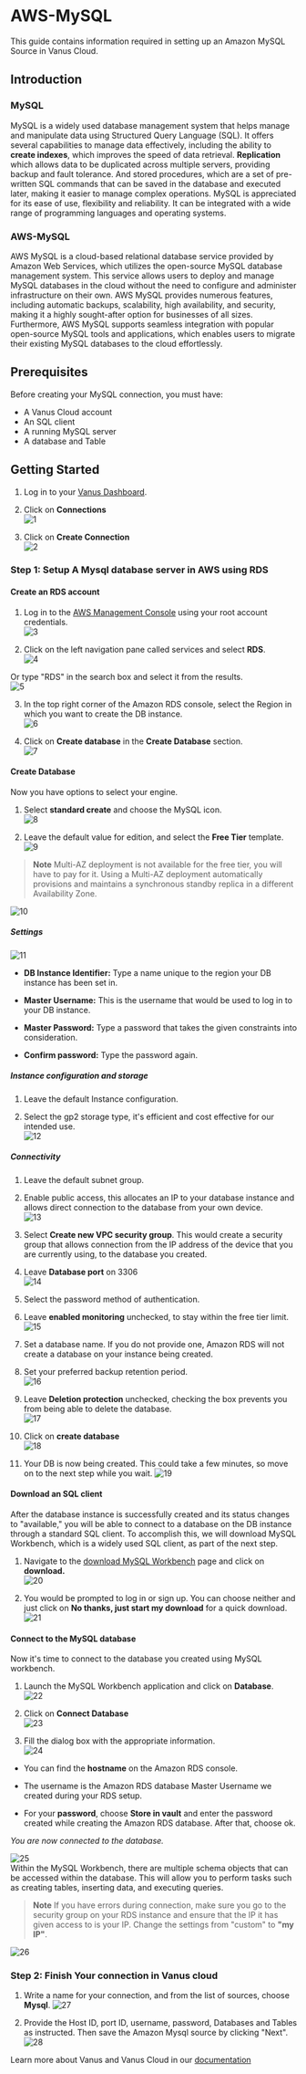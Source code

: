 # AWS-MySQL  

This guide contains information required in setting up an Amazon MySQL Source in Vanus Cloud.  

## Introduction   

### MySQL  
MySQL is a widely used database management system that helps manage and manipulate data using Structured Query Language (SQL). It offers several capabilities to manage data effectively, including the ability to **create indexes**, which improves the speed of data retrieval. **Replication** which allows data to be duplicated across multiple servers, providing backup and fault tolerance. And stored procedures, which are a set of pre-written SQL commands that can be saved in the database and executed later, making it easier to manage complex operations. MySQL is appreciated for its ease of use, flexibility and reliability. It can be integrated with a wide range of programming languages and operating systems.  

### AWS-MySQL  
AWS MySQL is a cloud-based relational database service provided by Amazon Web Services, which utilizes the open-source MySQL database management system. This service allows users to deploy and manage MySQL databases in the cloud without the need to configure and administer infrastructure on their own. AWS MySQL provides numerous features, including automatic backups, scalability, high availability, and security, making it a highly sought-after option for businesses of all sizes. Furthermore, AWS MySQL supports seamless integration with popular open-source MySQL tools and applications, which enables users to migrate their existing MySQL databases to the cloud effortlessly.   

## Prerequisites   
Before creating your MySQL connection, you must have:  

- A Vanus Cloud account 
- An SQL client 
- A running MySQL server
- A database and Table

## Getting Started   

1. Log in to your [Vanus Dashboard](https://cloud.vanus.ai/dashboard).    

2. Click on **Connections**  
![1](images/Click%20connections1.png)  

3. Click on **Create Connection**  
![2](images/create%20connection.png)   


### Step 1: Setup A Mysql database server in AWS using RDS  

#### Create an RDS account  
1. Log in to the [AWS Management Console](https://aws.amazon.com/) using your root account credentials.  
![3](images/sign%20into%20the%20AWS%20console.png)   


2. Click on the left navigation pane called services and select **RDS**.  
![4](images/select%20RDS.png)   


Or type "RDS" in the search box and select it from the results.   
![5](images/search%20for%20RDS.png)   


3. In the top right corner of the Amazon RDS console, select the Region in which you want to create the DB instance.   
![6](images/select%20your%20preferred%20region.png)   


4. Click on **Create database** in the **Create Database** section.  
![7](images/create%20database.png)   


#### Create Database   
Now you have options to select your engine.  

1. Select **standard create** and choose the MySQL icon.  
![8](images/select%20mysql%20and%20standard%20create.png)   


2. Leave the default value for edition, and select the **Free Tier** template.   
![9](images/select%20free%20tier.png)   


>**Note** 
Multi-AZ deployment is not available for the free tier, you will have to pay for it. Using a Multi-AZ deployment automatically provisions and maintains a synchronous standby replica in a different Availability Zone.  

![10](images/leave%20availability.png)   


##### Settings   
![11](images/settings2.png)   
- **DB Instance Identifier:** Type a name unique to the region your DB instance has been set in.  

- **Master Username:** This is the username that would be used to log in to your DB instance.  

- **Master Password:** Type a password that takes the given constraints into consideration.  

- **Confirm password:** Type the password again.  


##### Instance configuration and storage   
1. Leave the default Instance configuration. 

2. Select the gp2 storage type, it's efficient and cost effective for our intended use.  
![12](images/instance%20config.png)   


##### Connectivity   
1. Leave the default subnet group.  

2. Enable public access, this allocates an IP to your database instance and allows direct connection to the database from your own device.  
![13](images/connectivity.png)  


3. Select **Create new VPC security group**. This would create a security group that allows connection from the IP address of the device that you are currently using, to the database you created.  

4. Leave **Database port** on 3306   
![14](images/VPC.png)   


5. Select the password method of authentication.   

6. Leave **enabled monitoring** unchecked, to stay within the free tier limit.  
![15](images/Database%20Auth.png)  

 
7. Set a database name. If you do not provide one, Amazon RDS will not create a database on your instance being created.  

8. Set your preferred backup retention period.  
![16](images/additional%20config.png)  


9. Leave **Deletion protection** unchecked, checking the box prevents you from being able to delete the database.  
![17](images/encryption.png)   


10. Click on **create database**  
![18](images/final%20create.png)   


11. Your DB is now being created. This could take a few minutes, so move on to the next step while you wait. 
![19](images/db%20creation%20in%20progress.png)   


#### Download an SQL client
After the database instance is successfully created and its status changes to "available," you will be able to connect to a database on the DB instance through a standard SQL client. To accomplish this, we will download MySQL Workbench, which is a widely used SQL client, as part of the next step.   

1. Navigate to the [download MySQL Workbench](https://dev.mysql.com/downloads/workbench/) page and click on **download.**  
![20](images/mysql%20workbench.png)   


2. You would be prompted to log in or sign up. You can choose neither and just click on **No thanks, just start my download** for a quick download.  
![21](images/mysql2.png)   


#### Connect to the MySQL database   
Now it's time to connect to the database you created using MySQL workbench.  

1. Launch the MySQL Workbench application and click on **Database**.  
![22](images/workbench%20database.png)   


2. Click on **Connect Database**   
![23](images/connect%20to%20database.png)   


3. Fill the dialog box with the appropriate information.   
![24](images/mysql%20connect%20to%20database.png)   

- You can find the **hostname** on the Amazon RDS console.  

- The username is the Amazon RDS database Master Username we created during your RDS setup.  

- For your **password**, choose **Store in vault** and enter the password created while creating the Amazon RDS database. After that, choose ok.  


*You are  now connected to the database.*  


![25](images/workbench%20connection%20successful.png)   
Within the MySQL Workbench, there are multiple schema objects that can be accessed within the database. This will allow you to perform tasks such as creating tables, inserting data, and executing queries.   


>**Note** If you have errors during connection, make sure you go to the security group on your RDS instance and ensure that the IP it has given access to is your IP. Change the settings from "custom" to **"my IP"**.    

![26](images/edit%20inbound%20rule.png)   


### Step 2: Finish Your connection in Vanus cloud   
1. Write a name for your connection, and from the list of sources, choose **Mysql**. 
![27](images/vanus%20cloud%20connection.png)   


2. Provide the Host ID, port ID, username, password, Databases and Tables as instructed. Then save the Amazon Mysql source by clicking "Next".  
![28](images/source%20configuration.png)  


Learn more about Vanus and Vanus Cloud in our [documentation](https://docs.vanus.ai/getting-started/what-is-vanus)
